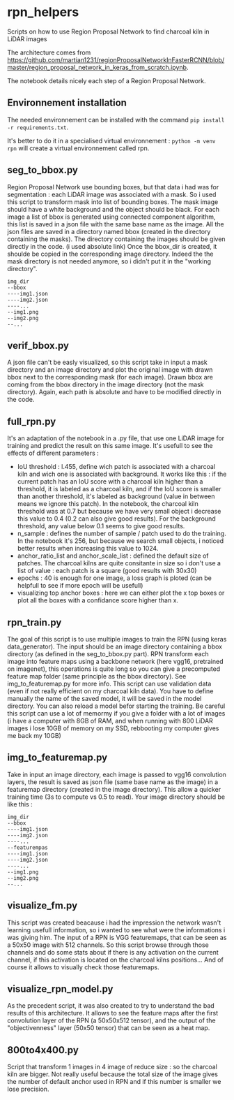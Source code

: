 # rpn_helpers
Scripts on how to use Region Proposal Network to find charcoal kiln in LiDAR images

The architecture comes from https://github.com/martian1231/regionProposalNetworkInFasterRCNN/blob/master/region_proposal_network_in_keras_from_scratch.ipynb.

The notebook details nicely each step of a Region Proposal Network.

## Environnement installation
The needed environnement can be installed with the command ```pip install -r requirements.txt```.

It's better to do it in a specialised virtual environnement : ```python -m venv rpn``` will create a virtual environnement called rpn.

## seg_to_bbox.py
Region Proposal Network use bounding boxes, but that data i had was for segmentation : each LiDAR image was associated with a mask. So i used this script to transform mask into list of bounding boxes. The mask image should have a white background and the object should be black. For each image a list of bbox is generated using connected component algorithm, this list is saved in a json file with the same base name as the image. All the json files are saved in a directory named bbox (created in the directory containing the masks).
The directory containing the images should be given directly in the code. (i used absolute link)
Once the bbox_dir is created, it shoulde be copied in the corresponding image directory. Indeed the the mask directory is not needed anymore, so i didn't put it in the "working directory".

```
img_dir
--bbox
----img1.json
----img2.json
----...
--img1.png
--img2.png
--...
```

## verif_bbox.py
A json file can't be easly visualized, so this script take in input a mask directory and an image directory and plot the original image with drawn bbox next to the corresponding mask (for each image). Drawn bbox are coming from the bbox directory in the image directory (not the mask directory). Again, each path is absolute and have to be modified directly in the code.

## full_rpn.py
It's an adaptation of the notebook in a .py file, that use one LiDAR image for training and predict the result on this same image. It's usefull to see the effects of different parameters :
- IoU threshold : l.455, define wich patch is associated with a charcoal kiln and wich one is associated with background. It works like this : if the current patch has an IoU score with a charcoal kiln higher than a threshold, it is labeled as a charcoal kiln, and if the IoU score is smaller than another threshold, it's labeled as background (value in between means we ignore this patch). In the notebook, the charcoal kiln threshold was at 0.7 but because we have very small object i decrease this value to 0.4 (0.2 can also give good results). For the background threshold, any value below 0.1 seems to give good results.
- n_sample : defines the number of sample / patch used to do the training. In the notebook it's 256, but because we search small objects, i noticed better results when increasing this value to 1024.
- anchor_ratio_list and anchor_scale_list : defined the default size of patches. The charcoal kilns are quite consitante in size so i don't use a list of value : each patch is a square (good results with 30x30)
- epochs : 40 is enough for one image, a loss graph is ploted (can be helpfull to see if more epoch will be usefull)
- visualizing top anchor boxes : here we can either plot the x top boxes or plot all the boxes with a confidance score higher than x.

## rpn_train.py
The goal of this script is to use multiple images to train the RPN (using keras data_generator). The input should be an image directory containing a bbox directory (as defined in the seg_to_bbox.py part). RPN transform each image into feature maps using a backbone network (here vgg16, pretrained on imagenet), this operations is quite long so you can give a precomputed feature map folder (same principle as the bbox directory). See img_to_featuremap.py for more info. This script can use validation data (even if not really efficient on my charcoal kiln data). You have to define manually the name of the saved model, it will be saved in the model directory. You can also reload a model befor starting the training. Be careful this script can use a lot of memormy if you give a folder with a lot of images (i have a computer with 8GB of RAM, and when running with 800 LiDAR images i lose 10GB of memory on my SSD, rebbooting my computer gives me back my 10GB)

## img_to_featuremap.py
Take in input an image directory, each image is passed to vgg16 convolution layers, the result is saved as json file (same base name as the image) in a featuremap directory (created in the image directory). This allow a quicker training time (3s to compute vs 0.5 to read). Your image directory should be like this :
```
img_dir
--bbox
----img1.json
----img2.json
----...
--featurempas
----img1.json
----img2.json
----...
--img1.png
--img2.png
--...
```

## visualize_fm.py
This script was created beacause i had the impression the network wasn't learning usefull information, so i wanted to see what were the informations i was giving him. The input of a RPN is VGG featuremaps, that can be seen as a 50x50 image with 512 channels. So this script browse through those channels and do some stats about if there is any activation on the current channel, if this activation is located on the charcoal kilns positions... And of course it allows to visually check those featuremaps.

## visualize_rpn_model.py
As the precedent script, it was also created to try to understand the bad results of this architecture. It allows to see the feature maps after the first convolution layer of the RPN (a 50x50x512 tensor), and the output of the "objectivenness" layer (50x50 tensor) that can be seen as a heat map.

## 800to4x400.py
Script that transform 1 images in 4 image of reduce size : so the charcoal kiln are bigger. Not really useful because the total size of the image gives the number of default anchor used in RPN and if this number is smaller we lose precision.
